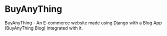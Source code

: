 # BuyAnyThing
BuyAnyThing - An E-commerce website made using Django with a Blog App (BuyAnyThing Blog) integrated with it.
